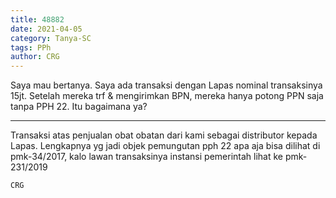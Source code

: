 ```yaml
---
title: 48882
date: 2021-04-05
category: Tanya-SC
tags: PPh
author: CRG
---
```


Saya mau bertanya. Saya ada transaksi dengan Lapas nominal transaksinya 15jt. Setelah mereka trf & mengirimkan BPN, mereka hanya potong PPN saja tanpa PPH 22. Itu bagaimana ya?

---

Transaksi atas penjualan obat obatan dari kami sebagai distributor kepada Lapas. Lengkapnya yg jadi objek pemungutan pph 22 apa aja bisa dilihat di pmk-34/2017, kalo lawan transaksinya instansi pemerintah lihat ke pmk-231/2019

`CRG`
